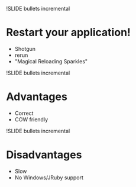 !SLIDE bullets incremental
# Restart your application! #
* Shotgun
* rerun
* "Magical Reloading Sparkles"

!SLIDE bullets incremental
# Advantages #
* Correct
* COW friendly

!SLIDE bullets incremental
# Disadvantages #
* Slow
* No Windows/JRuby support
